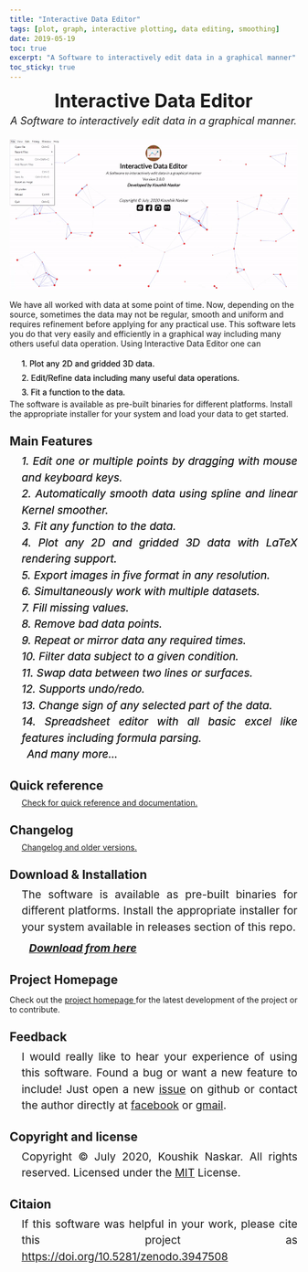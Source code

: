 ```yaml
---
title: "Interactive Data Editor"
tags: [plot, graph, interactive plotting, data editing, smoothing]
date: 2019-05-19
toc: true
excerpt: "A Software to interactively edit data in a graphical manner"
toc_sticky: true
---
```



<head>
    <style>
        .block {
            font-size: 19px;
            line-height: 1.5;
            margin-left: 21px;
            text-align: justify
        }
        h2 {
            margin-bottom: 9px;
            margin-top: 27px;
        }
        .blockf{
            font-size: 19px;
            line-height: 1.5;
            margin-left: 21px;
            text-align: justify;
            font-style: italic;
            text-shadow : 0 0 0 
        }
        .blockd{
            line-height: 1.8;
            margin-left: 21px;
            text-align: justify;
            text-shadow : 0 0 0 ;
        }
    </style>
</head>



<div style="text-align: center;">
    <div style="font-weight: bold;font-size: xx-large; margin-top:9px">Interactive Data Editor</div>
    <div style="font-size: large;font-style: italic;margin-top: 5px;margin-bottom: 5px;">A Software to interactively  edit data in a graphical manner.</div><br>
    <img src='../images/ide/screenshot.gif'>
</div>

We have all worked with data at some point of time. Now, depending on the source, sometimes the data may not be regular, smooth and uniform and requires refinement before applying for any practical use. This software lets you do that very easily and efficiently in a graphical way including many others useful data operation.
Using Interactive Data Editor one can  
<div class="blockd">
    1. Plot any 2D and gridded 3D data.<br>
    2. Edit/Refine data including many useful data operations.<br>
    3. Fit a function to the data.<br>
</div>
The software is available as pre-built binaries for different platforms. Install the appropriate installer for your system 
and load your data to get started.


## Main Features
<div class="blockf">
    1. Edit one or multiple points by dragging with mouse and keyboard keys.<br>
    2. Automatically smooth data using spline and linear Kernel smoother.<br>
    3. Fit any function to the data. <br>
    4. Plot any 2D and gridded 3D data with LaTeX rendering support.<br>
    5. Export images in five format in any resolution.<br>
    6. Simultaneously work with multiple datasets.<br>
    7. Fill missing values.<br>
    8. Remove bad data points.<br>
    9. Repeat or mirror data any required times.<br>
    10. Filter data subject to a given condition.<br>
    11. Swap data between two lines or surfaces.<br>
    12. Supports undo/redo.<br>
    13. Change sign of any selected part of the data.<br>
    14. Spreadsheet editor with all basic excel like features including formula parsing.<br>
    &ensp;And many more...
</div>

## Quick reference
<div style="margin-left: 21px;">
    <a href="https://koushikphy.github.io/ide_quick_refrence/">Check for quick reference and documentation.</a>
</div>

## Changelog
<div style="margin-left: 21px;">
    <a href="https://github.com/Koushikphy/Interactive_Data_Editor/blob/master/RELEASE.md">Changelog and older versions.</a>
</div>


## Download & Installation
<div class="block">
The software is available as pre-built binaries for different platforms. Install the appropriate installer for your system available in releases section of this repo.
<div style="font-style:italic; margin-left:13px; margin-top:9px">
    <b><a href='https://github.com/Koushikphy/Interactive_Data_Editor/releases/latest'>Download from here</a></b>
    <br>
</div>
</div>

## Project Homepage  
Check out the <a href="https://github.com/Koushikphy/Interactive_Data_Editor"> project homepage </a> for the latest development of the project or to contribute.


## Feedback
<div class="block">
    I would really like to hear your experience of using this software. Found a bug or want a new feature to include! Just open a new <a href='https://github.com/Koushikphy/Interactive_Data_Editor/issues'>issue</a> on github or contact the author directly at <a href='https://www.facebook.com/koushik.naskar3'>facebook</a> or <a href='mailto:koushik.naskar9@gmail.com'>gmail</a>.
</div>

## Copyright and license
<div class="block">
Copyright © July 2020, Koushik Naskar. All rights reserved.
Licensed under the <a href='https://github.com/Koushikphy/Interactive_Data_Editor/blob/master/LICENSE'>MIT</a> License.  
</div>



## Citaion
<div class="block">
If this software was helpful in your work, please cite this project as <a href='https://doi.org/10.5281/zenodo.3947508'>https://doi.org/10.5281/zenodo.3947508</a>
</div>


